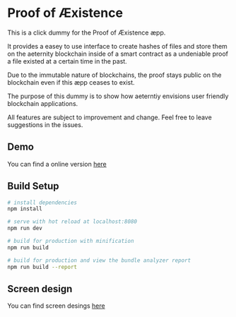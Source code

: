 # Proof of Æxistence
This is a click dummy for the Proof of Æxistence æpp.

It provides a easey to use interface to create hashes of files and store them on the aeternity blockchain inside of a smart contract as a undeniable proof a file existed at a certain time in the past.

Due to the immutable nature of blockchains, the proof stays public on the blockchain even if this æpp ceases to exist.

The purpose of this dummy is to show how aeterntiy envisions user friendly blockchain applications.

All features are subject to improvement and change. Feel free to leave suggestions in the issues.

## Demo

You can find a online version [here](https://aeternity.github.io/aepp-aexistence)

## Build Setup

``` bash
# install dependencies
npm install

# serve with hot reload at localhost:8080
npm run dev

# build for production with minification
npm run build

# build for production and view the bundle analyzer report
npm run build --report
```

## Screen design

You can find screen desings [here](https://github.com/aeternity/aepp-prototypes/blob/master/base-aepp/proof-of-aexistence.md)
